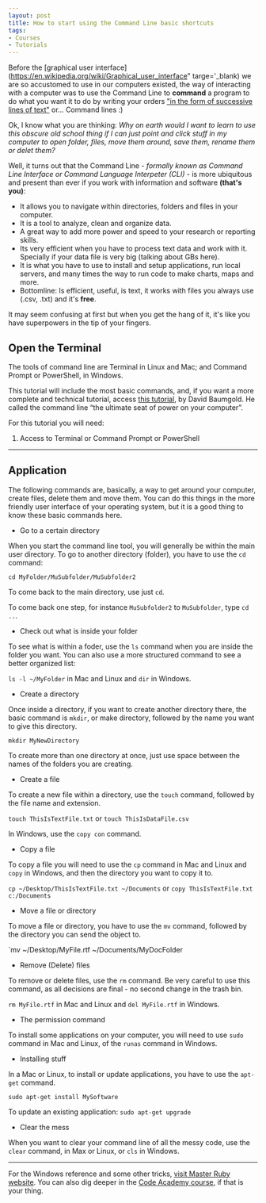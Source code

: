 ```yaml
---
layout: post
title: How to start using the Command Line basic shortcuts
tags:
- Courses
- Tutorials
---
```


Before the [graphical user interface](https://en.wikipedia.org/wiki/Graphical_user_interface" targe='_blank) we are so accustomed to use in our computers existed, the way of interacting with a computer was to use the Command Line to **command** a program to do what you want it to do by writing your orders <a href="https://en.wikipedia.org/wiki/Command-line_interface" target="_blank">"in the form of successive lines of text"</a> or... Command lines :) 

Ok, I know what you are thinking: *Why on earth would I want to learn to use this obscure old school thing if I can just point and click stuff in my computer to open folder, files, move them around, save them, rename them or delet them?* 

Well, it turns out that the Command Line - *formally known as Command Line Interface or Command Language Interpeter (CLI)* - is more ubiquitous and present than ever if you work with information and software **(that's you)**:
- It allows you to navigate within directories, folders and files in your computer.
- It is a tool to analyze, clean and organize data.
- A great way to add more power and speed to your research or reporting skills. 
- Its very efficient when you have to process text data and work with it. Specially if your data file is very big (talking about GBs here).
- It is what you have to use to install and setup applications, run local servers, and many times the way to run code to make charts, maps and more.
- Bottomline: Is efficient, useful, is text, it works with files you always use (.csv, .txt) and it's **free**. 

It may seem confusing at first but when you get the hang of it, it's like you have superpowers in the tip of your fingers. 

## Open the Terminal

The tools of command line are Terminal in Linux and Mac; and Command Prompt or PowerShell, in Windows.  

This tutorial will include the most basic commands, and, if you want a more complete and technical tutorial, access [this tutorial](https://www.davidbaumgold.com/tutorials/command-line/), by David Baumgold. He called the command line “the ultimate seat of power on your computer”. 

For this tutorial you will need: 

1. Access to Terminal or Command Prompt or PowerShell

___

## Application

The following commands are, basically, a way to get around your computer, create files, delete them and move them. You can do this things in the more friendly user interface of your operating system, but it is a good thing to know these basic commands here. 

* Go to a certain directory

When you start the command line tool, you will generally be within the main user directory. To go to another directory (folder), you have to use the `cd` command:

`cd MyFolder/MuSubfolder/MuSubfolder2`

To come back to the main directory, use just `cd`.

To come back one step, for instance `MuSubfolder2` to `MuSubfolder`, type `cd ..`.

* Check out what is inside your folder

To see what is within a foder, use the `ls` command when you are inside the folder you want. You can also use a more structured command to see a better organized list:

`ls -l ~/MyFolder` in Mac and Linux and `dir` in Windows. 

* Create a directory

Once inside a directory, if you want to create another directory there, the basic command is `mkdir`, or make directory, followed by the name you want to give this directory. 

`mkdir MyNewDirectory`

To create more than one directory at once, just use space between the names of the folders you are creating.

* Create a file

To create a new file within a directory, use the `touch` command, followed by the file name and extension.

`touch ThisIsTextFile.txt` or `touch ThisIsDataFile.csv`

In Windows, use the `copy con` command. 

* Copy a file

To copy a file you will need to use the `cp` command in Mac and Linux and `copy` in Windows, and then the directory you want to copy it to.

`cp ~/Desktop/ThisIsTextFile.txt ~/Documents` or `copy ThisIsTextFile.txt c:/Documents`

* Move a file or directory

To move a file or directory, you have to use the `mv` command, followed by the directory you can send the object to.

`mv ~/Desktop/MyFile.rtf ~/Documents/MyDocFolder

* Remove (Delete) files

To remove or delete files, use the `rm` command. Be very careful to use this command, as all decisions are final - no second change in the trash bin. 

`rm MyFile.rtf` in Mac and Linux and `del MyFile.rtf` in Windows.

* The permission command

To install some applications on your computer, you will need to use `sudo` command in Mac and Linux, of the `runas` command in Windows. 

* Installing stuff

In a Mac or Linux, to install or update applications, you have to use the `apt-get` command.

`sudo apt-get install MySoftware`

To update an existing application: `sudo apt-get upgrade`

* Clear the mess

When you want to clear your command line of all the messy code, use the `clear` command, in Max or Linux, or `cls` in Windows. 

___

For the Windows reference and some other tricks, [visit Master Ruby website](https://masteruby.github.io/productivity-booster/2014/03/26/top-ten-commands-in-terminal-you-will-use-everyday.html#.V1Osi5MrLdT). You can also dig deeper in the [Code Academy course](https://www.codecademy.com/learn/learn-the-command-line), if that is your thing.
